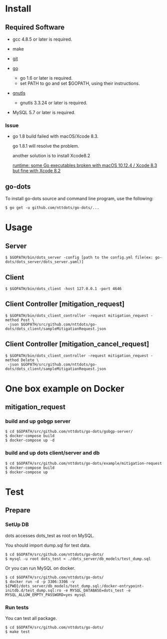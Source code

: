 # Install

## Required Software

* gcc 4.8.5 or later is required.
* make
* [git](https://git-scm.com/)
* [go](https://golang.org/doc/install)
  * go 1.6 or later is required.
  * set PATH to go and set $GOPATH, using their instructions.
* [gnutls](http://www.gnutls.org/)
  * gnutls 3.3.24 or later is required.

* MySQL 5.7 or later is required.

### Issue 

* go 1.8 build failed with macOS/Xcode 8.3.

    go 1.8.1 will resolve the problem.
    
    another solution is to install Xcode8.2
    
    [runtime: some Go executables broken with macOS 10.12.4 / Xcode 8.3 but fine with Xcode 8.2 ](https://github.com/golang/go/issues/19734)
    
## go-dots

To install go-dots source and command line program, use the following:

    $ go get -u github.com/nttdots/go-dots/...



# Usage

## Server
    $ $GOPATH/bin/dots_server -config [path to the config.yml file(ex: go-dots/dots_server/dots_server.yaml)]

## Client
    $ $GOPATH/bin/dots_client -host 127.0.0.1 -port 4646 
    
## Client Controller [mitigation_request]
    $ $GOPATH/bin/dots_client_controller -request mitigation_request -method Post \
     -json $GOPATH/src/github.com/nttdots/go-dots/dots_client/sampleMitigationRequest.json
   
## Client Controller [mitigation_cancel_request]
    $ $GOPATH/bin/dots_client_controller -request mitigation_request -method Delete \
     -json $GOPATH/src/github.com/nttdots/go-dots/dots_client/sampleMitigationRequest.json

# One box example on Docker

## mitigation_request

### build and up gobgp server
    $ cd $GOPATH/src/github.com/nttdots/go-dots/gobgp-server/
    $ docker-compose build
    $ docker-compose up -d

### build and up dots client/server and db
    $ cd $GOPATH/src/github.com/nttdots/go-dots/example/mitigation-request
    $ docker-compose build
    $ docker-compose up

# Test

## Prepare

### SetUp DB

dots accesses dots_test as root on MySQL.

You should import dump.sql for test data.

    $ cd $GOPATH/src/github.com/nttdots/go-dots/
    $ mysql -u root dots_test < ./dots_server/db_models/test_dump.sql


Or you can run MySQL on docker.

    $ cd $GOPATH/src/github.com/nttdots/go-dots/
    $ docker run -d -p 3306:3306 -v ${PWD}/dots_server/db_models/test_dump.sql:/docker-entrypoint-initdb.d/test_dump.sql:ro -e MYSQL_DATABASE=dots_test -e MYSQL_ALLOW_EMPTY_PASSWORD=yes mysql

### Run tests

You can test all package.

    $ cd $GOPATH/src/github.com/nttdots/go-dots/
    $ make test



